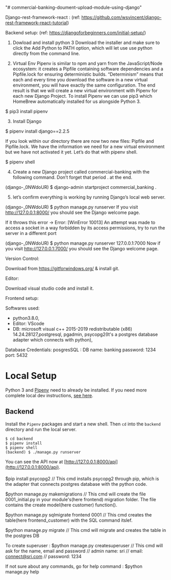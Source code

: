 "# commercial-banking-doument-upload-module-using-django" 

Django-rest-framework-react : (ref: https://github.com/wsvincent/django-rest-framework-react-tutorial)

Backend setup: (ref: https://djangoforbeginners.com/initial-setup/)

1. Dowload and install python 3
Download the installer and make sure to click the Add Python to PATH option, which will let use use python directly from the command line.

2. Virtual Env 
Pipenv is similar to npm and yarn from the JavaScript/Node ecosystem: it creates a Pipfile containing software dependencies and a Pipfile.lock for ensuring deterministic builds. “Determinism” means that each and every time you download the software in a new virtual environment, you will have exactly the same configuration.
The end result is that we will create a new virtual environment with Pipenv for each new Django Project.
To install Pipenv we can use pip3 which HomeBrew automatically installed for us alongside Python 3.

$ pip3 install pipenv

3. Install Django

$ pipenv install django==2.2.5

If you look within our directory there are now two new files: Pipfile and Pipfile.lock. We have the information we need for a new virtual environment but we have not activated it yet. Let’s do that with pipenv shell.

$ pipenv shell

4. Create a new Django project called commercial-banking with the following command. Don’t forget that period . at the end.

(django-_0NWdoUR) $ django-admin startproject commercial_banking .

5. let’s confirm everything is working by running Django’s local web server.

(django-_0NWdoUR) $ python manage.py runserver
If you visit http://127.0.0.1:8000/ you should see the Django welcome page.

If it throws this error ->  Error: [WinError 10013] An attempt was made to access a socket in a way forbidden by its access permissions, try to run the server in a different port

(django-_0NWdoUR) $ python manage.py runserver 127.0.0.1:7000
Now if you visit http://127.0.0.1:7000/ you should see the Django welcome page.

Version Control:

Download from https://gitforwindows.org/ & install git.

Editor:

Download visual studio code and install it.

Frontend setup:


Softwares used:

 - python3.8.0,
 - Editor: VScode
 - DB: microsoft visual c++ 2015-2019 redistributable (x86) 14.24.28127,postgresql, pgadmin, psycopg2(It's a postgres database adapter which connects with python), 

Database Credentials: 
posgresSQL :
DB name: banking
password: 1234
port: 5432


####

# Local Setup

Python 3 and [Pipenv](https://docs.pipenv.org/) need to already be installed. If you need more complete local dev instructions, [see here](https://djangoforbeginners.com/initial-setup/).

## Backend

Install the `Pipenv` packages and start a new shell. Then `cd` into the `backend` directory and run the local server.

```
$ cd backend
$ pipenv install
$ pipenv shell
(backend) $ ./manage.py runserver
```

You can see the API now at [http://127.0.0.1:8000/api](http://127.0.0.1:8000/api).

####

$pip install psycopg2
// This cmd installs psycopg2 through pip, which is the adapter that connects postgres database with the python code.

$python manage.py makemigrations
// This cmd will create the file 0001_initial.py in your module's(here frontend) migration folder. The file contains the create model(here customer) function().

$python manage.py sqlmigrate frontend 0001
// This cmd creates the table(here frontend_customer) with the SQL command itslef.

$python manage.py migrate
// This cmd will migrate and creates the table in the postgres DB

To create superuser :
$python manage.py createsuperuser
// This cmd will ask for the name, email and password
// admin name: sri 
// email: connect@sri.com
// password: 1234

If not sure about any commands, go for help command :
$python manage.py help


